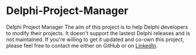 # Delphi-Project-Manager
Delphi Project Manager
The aim of this project is to help Delphi developers to modify their projects. It doesn't support the lastest Delphi releases and is not maintained. If you're willing to get it updated and co-own this project, please feel free to contact me either on GitHub or on [LinkedIn](https://www.linkedin.com/in/marek-lemanczyk-432819154).
